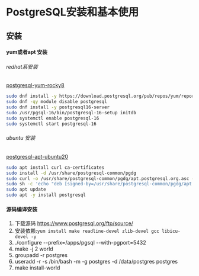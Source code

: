 # PostgreSQL安装和基本使用

## 安装

#### yum或者apt 安装

###### redhat系安装
[postgresql-yum-rocky8](https://www.postgresql.org/download/linux/redhat/)

```bash
sudo dnf install -y https://download.postgresql.org/pub/repos/yum/reporpms/EL-8-x86_64/pgdg-redhat-repo-latest.noarch.rpm
sudo dnf -qy module disable postgresql
sudo dnf install -y postgresql16-server
sudo /usr/pgsql-16/bin/postgresql-16-setup initdb
sudo systemctl enable postgresql-16
sudo systemctl start postgresql-16
```

###### ubuntu 安装
[postgresql-apt-ubuntu20](https://www.postgresql.org/download/linux/ubuntu/)

```bash
sudo apt install curl ca-certificates
sudo install -d /usr/share/postgresql-common/pgdg
sudo curl -o /usr/share/postgresql-common/pgdg/apt.postgresql.org.asc --fail https://www.postgresql.org/media/keys/ACCC4CF8.asc
sudo sh -c 'echo "deb [signed-by=/usr/share/postgresql-common/pgdg/apt.postgresql.org.asc] https://apt.postgresql.org/pub/repos/apt $(lsb_release -cs)-pgdg main" > /etc/apt/sources.list.d/pgdg.list'
sudo apt update
sudo apt -y install postgresql
```



#### 源码编译安装

1. 下载源码 https://www.postgresql.org/ftp/source/
2. 安装依赖:`yum install make readline-devel zlib-devel gcc libicu-devel -y `
3. ./configure  --prefix=/apps/pgsql  --with-pgport=5432
4. make -j 2 world
5. groupadd -r  postgres
6. useradd -r -s /bin/bash  -m  -g postgres -d  /data/postgres postgres
7. make install-world


